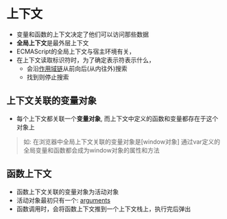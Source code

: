 # 上下文

- 变量和函数的上下文决定了他们可以访问那些数据
- **全局上下文**是最外层上下文
- ECMAScript的全局上下文与宿主环境有关，
- 在上下文读取标识符时，为了确定表示符表示什么，
  - 会沿[作用域链](JavaScript_Scope_Chain.md)从前向后(从内往外)搜索
  - 找到则停止搜索

## 上下文关联的变量对象

- 每个上下文都关联一个**变量对象**, 而上下文中定义的函数和变量都存在于这个对象上

> 如: 在浏览器中全局上下文关联的变量对象是[window对象]
> 通过var定义的全局变量和函数都会成为window对象的属性和方法

## 函数上下文

- 函数上下文关联的变量对象为活动对象
- 活动对象最初只有一个: [arguments](JavaScript_Arguments_Object.md)
- 函数调用时，会将函数上下文推到一个上下文栈上，执行完后弹出
